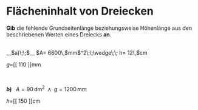 <!--
version:  0.0.1

language: de


@style
input {
    text-align: center;
}

.flex-container {
    display: flex;
    flex-wrap: wrap;
    align-items: stretch;
    gap: 20px;
}

.flex-child {
    flex: 1;
    min-width: 350px;
    margin-right: 20px;
}

@media (max-width: 400px) {
    .flex-child {
        flex: 100%;
        margin-right: 0;
    }
}
@end

formula: \carry   \textcolor{red}{\scriptsize #1}
formula: \digit   \rlap{\carry{#1}}\phantom{#2}#2
formula: \permil  \text{‰}

import: https://raw.githubusercontent.com/LiaTemplates/Tikz-Jax/main/README.md

script: https://cdn.jsdelivr.net/gh/LiaTemplates/Tikz-Jax@main/dist/index.js


tags: Dreiecke, Länge, Fläche, mittel, niedrig, Angeben

comment: Berechne die unbekannte Seitenlänge aus dem Flächeninhalt einer dreieckigen Fläche. Achte auf die Einheiten.

author: Martin Lommatzsch

-->




# Flächeninhalt von Dreiecken


**Gib** die fehlende Grundseitenlänge beziehungsweise Höhenlänge aus den beschriebenen Werten eines Dreiecks **an**.

<br>


<section class="flex-container">

<div class="flex-child">
__$a)\;\;$__ $A= 6600\,$mm$^2\;\;\wedge\;\; h= 12\,$cm

$g=$[[  110  ]]mm

<br>
</div>

<div class="flex-child">

__$b)\;\;$__ $A= 90\,$dm$^2\;\;\wedge\;\; g= 1200\,$mm

$h=$[[  150  ]]cm



</div>

</section>





<br>
<br>
<br>
<br>
<br>